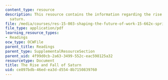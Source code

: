 ```yaml
---
content_type: resource
description: This resource contains the information regarding the rise and fall of
  saturn.
file: /media/courses/res-15-003-shaping-the-future-of-work-15-662x-spring-2016/ce897bdb46edea3dd5548b7150839760_MITRES_15_003S16_saturn.pdf
file_type: application/pdf
learning_resource_types:
- Readings
ocw_type: OCWFile
parent_title: Readings
parent_type: SupplementalResourceSection
parent_uid: 4f99d0cb-2a63-3499-552c-eac598125a32
resourcetype: Document
title: The Rise and Fall of Saturn
uid: ce897bdb-46ed-ea3d-d554-8b7150839760
---
```

